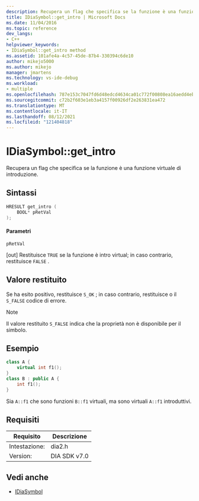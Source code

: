 ```yaml
---
description: Recupera un flag che specifica se la funzione è una funzione virtuale di introduzione.
title: IDiaSymbol::get_intro | Microsoft Docs
ms.date: 11/04/2016
ms.topic: reference
dev_langs:
- C++
helpviewer_keywords:
- IDiaSymbol::get_intro method
ms.assetid: 101afe4a-4c57-45de-87b4-330394c6de10
author: mikejo5000
ms.author: mikejo
manager: jmartens
ms.technology: vs-ide-debug
ms.workload:
- multiple
ms.openlocfilehash: 787e153c7047fd6d48edcd4634ca01c772f00808ea16aedd4eb7cf2465ee35aa
ms.sourcegitcommit: c72b2f603e1eb3a4157f00926df2e263831ea472
ms.translationtype: MT
ms.contentlocale: it-IT
ms.lasthandoff: 08/12/2021
ms.locfileid: "121404818"
---
```

# <a name="idiasymbolget_intro"></a>IDiaSymbol::get_intro
Recupera un flag che specifica se la funzione è una funzione virtuale di introduzione.

## <a name="syntax"></a>Sintassi

```C++
HRESULT get_intro ( 
    BOOL* pRetVal
);
```

#### <a name="parameters"></a>Parametri
`pRetVal`

[out] Restituisce `TRUE` se la funzione è intro virtual; in caso contrario, restituisce `FALSE` .

## <a name="return-value"></a>Valore restituito
Se ha esito positivo, restituisce `S_OK` ; in caso contrario, restituisce o il `S_FALSE` codice di errore.

> [!NOTE]
> Il valore restituito `S_FALSE` indica che la proprietà non è disponibile per il simbolo.

## <a name="example"></a>Esempio

```C++
class A {
    virtual int f1();
}
class B : public A {
    int f1();
}
```

Sia `A::f1` che sono funzioni `B::f1` virtuali, ma sono virtuali `A::f1` introduttivi.

## <a name="requirements"></a>Requisiti

|Requisito|Descrizione|
|-----------------|-----------------|
|Intestazione:|dia2.h|
|Version:|DIA SDK v7.0|

## <a name="see-also"></a>Vedi anche
- [IDiaSymbol](../../debugger/debug-interface-access/idiasymbol.md)

